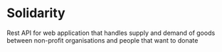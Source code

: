# Solidarity
Rest API for web application that handles supply and demand of goods between non-profit organisations and people that want to donate

